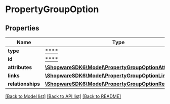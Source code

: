 # PropertyGroupOption

## Properties
Name | Type | Description | Notes
------------ | ------------- | ------------- | -------------
**type** | [****](.md) |  | [optional] 
**id** | [****](.md) |  | [optional] 
**attributes** | [**\ShopwareSDK6\Model\PropertyGroupOptionAttributes**](PropertyGroupOptionAttributes.md) |  | [optional] 
**links** | [**\ShopwareSDK6\Model\PropertyGroupOptionLinks**](PropertyGroupOptionLinks.md) |  | [optional] 
**relationships** | [**\ShopwareSDK6\Model\PropertyGroupOptionRelationships**](PropertyGroupOptionRelationships.md) |  | [optional] 

[[Back to Model list]](../../README.md#documentation-for-models) [[Back to API list]](../../README.md#documentation-for-api-endpoints) [[Back to README]](../../README.md)

